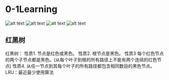 # 0-1Learning

![alt text](../../static/common/svg/luoxiaosheng.svg "公众号")
![alt text](../../static/common/svg/luoxiaosheng_learning.svg "学习")
![alt text](../../static/common/svg/luoxiaosheng_wechat.svg "微信")
![alt text](../../static/common/svg/luoxiaosheng_gitee.svg "码云")

## 红黑树

红黑树：
性质1. 节点是红色或黑色。
性质2. 根节点是黑色。
性质3 每个红色节点的两个子节点都是黑色。(从每个叶子到根的所有路径上不能有两个连续的红色节点)
性质4. 从任一节点到其每个叶子的所有路径都包含相同数目的黑色节点。
LRU：最近最少使用算法

